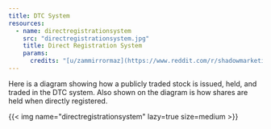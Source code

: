 ```yaml
---
title: DTC System
resources:
  - name: directregistrationsystem
    src: "directregistrationsystem.jpg"
    title: Direct Registration System
    params:
      credits: "[u/zammirrormaz](https://www.reddit.com/r/shadowmarketing/comments/q0s8c0/here_is_the_dtcs_diagram_for_the_drs_system_you/) from [Federal Register](https://www.federalregister.gov/documents/2015/12/31/2015-32755/transfer-agent-regulations)"
---
```


Here is a diagram showing how a publicly traded stock is issued, held, and traded in the DTC system. Also shown on the diagram is how shares are held when directly registered.

{{< img name="directregistrationsystem" lazy=true size=medium >}}

